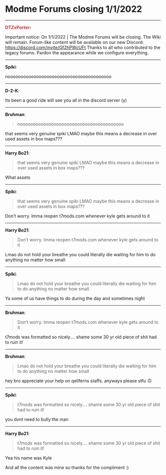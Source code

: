 # Modme Forums closing 1/1/2022


---
<strong><span style="color:#CB2D36;">DTZxPorter</span>:</strong>

Important notice: On 1/1/2022 | The Modme Forums will be closing. The Wiki will remain. Forum\-like content will be available on our new Discord: <a href="">https://discord.com/invite/Gf2hPWcUFt</a> Thanks to all who contributed to the legacy forums. Pardon the appearance while we configure everything.

---
<strong>Spiki</strong>:

noooooooooooooooooooooooooooooooooooooooo

---
<strong>D-2-K</strong>:

Its been a good ride will see you all in the discord server (y)

---
<strong>Bruhman</strong>:

<blockquote>noooooooooooooooooooooooooooooooooooooooo
</blockquote>
that seems very genuine spiki LMAO maybe this means a decrease in over used assets in box maps???

---
<strong>Harry Bo21</strong>:

<blockquote>that seems very genuine spiki LMAO maybe this means a decrease in over used assets in box maps???
</blockquote>
What assets

---
<strong>Spiki</strong>:

<blockquote>that seems very genuine spiki LMAO maybe this means a decrease in over used assets in box maps???
</blockquote>
Don’t worry. Imma reopen t7mods.com whenever kyle gets around to it

---
<strong>Harry Bo21</strong>:

<blockquote>Don’t worry. Imma reopen t7mods.com whenever kyle gets around to it
</blockquote>
Lmao do not hold your breathe you could literally die waiting for him to do anything no matter how small

---
<strong>Spiki</strong>:

<blockquote>Lmao do not hold your breathe you could literally die waiting for him to do anything no matter how small
</blockquote>
Ya some of us have things to do during the day and sometimes night

---
<strong>Bruhman</strong>:

<blockquote>Don’t worry. Imma reopen t7mods.com whenever kyle gets around to it
</blockquote>
t7mods was formatted so nicely.... shame some 30 yr old piece of shit had to ruin it!

---
<strong>Bruhman</strong>:

<blockquote>Lmao do not hold your breathe you could literally die waiting for him to do anything no matter how small
</blockquote>
 hey bro appreciate your help on qeliferns staffs. anyways please stfu :D

---
<strong>Spiki</strong>:

<blockquote>t7mods was formatted so nicely.... shame some 30 yr old piece of shit had to ruin it!
</blockquote>
you dont need to bully the man

---
<strong>Harry Bo21</strong>:

<blockquote>t7mods was formatted so nicely.... shame some 30 yr old piece of shit had to ruin it!
</blockquote>
Yea his name was Kyle

And all the content was mine so thanks for the compliment :)
